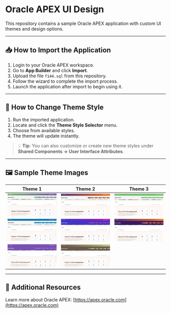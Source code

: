 # Oracle APEX UI Design

This repository contains a sample Oracle APEX application with custom UI themes and design options.

---

## 📥 How to Import the Application

1. Login to your Oracle APEX workspace.
2. Go to **App Builder** and click **Import**.
3. Upload the file `f144.sql` from this repository.
4. Follow the wizard to complete the import process.
5. Launch the application after import to begin using it.

---

## 🎨 How to Change Theme Style

1. Run the imported application.
2. Locate and click the **Theme Style Selector** menu.
3. Choose from available styles.
4. The theme will update instantly.

> 💡 **Tip**: You can also customize or create new theme styles under  
> **Shared Components → User Interface Attributes**.

---

## 🖼️ Sample Theme Images

| Theme 1 | Theme 2 | Theme 3 |
|--------|---------|---------|
| ![Theme 1](1.png) | ![Theme 2](2.png) | ![Theme 3](3.png) |
| ![Theme 4](4.png) | ![Theme 5](5.png) | ![Theme 6](6.png) |
| ![Theme 7](7.png) | ![Theme 8](8.png) | 
---

## 🔗 Additional Resources

Learn more about Oracle APEX: [https://apex.oracle.com](https://apex.oracle.com)
